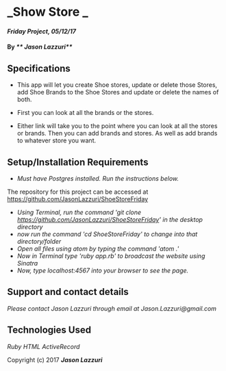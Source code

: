 # _Show Store _

#### _Friday Project, 05/12/17_

#### By _** Jason Lazzuri**_

## Specifications

* This app will let you create Shoe stores, update or delete those Stores, add Shoe Brands to the Shoe Stores and update or delete the names of both.

* First you can look at all the brands or the stores.

* Either link will take you to the point where you can look at all the stores or brands. Then you can add brands and stores. As well as add brands to whatever store you want.

## Setup/Installation Requirements

* _Must have Postgres installed. Run the instructions below._

The repository for this project can be accessed at https://github.com/JasonLazzuri/ShoeStoreFriday

* _Using Terminal, run the command 'git clone https://github.com/JasonLazzuri/ShoeStoreFriday' in the desktop directory_
* _now run the command 'cd ShoeStoreFriday' to change into that directory/folder_
* _Open all files using atom by typing the command 'atom .'_
* _Now in Terminal type 'ruby app.rb' to broadcast the website using Sinatra_
* _Now, type localhost:4567 into your browser to see the page._

## Support and contact details

_Please contact Jason Lazzuri through email at Jason.Lazzuri@gmail.com_

## Technologies Used

_Ruby_
_HTML_
_ActiveRecord_


Copyright (c) 2017 **_Jason Lazzuri_**
